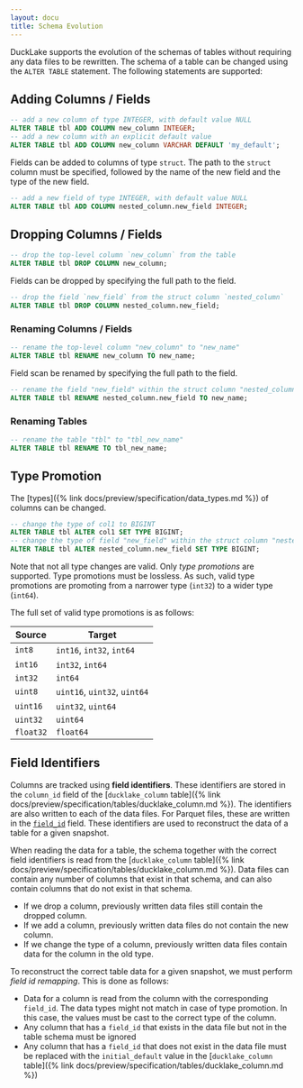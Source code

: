 ```yaml
---
layout: docu
title: Schema Evolution
---
```


DuckLake supports the evolution of the schemas of tables without requiring any data files to be rewritten. The schema of a table can be changed using the `ALTER TABLE` statement. The following statements are supported:

## Adding Columns / Fields

```sql
-- add a new column of type INTEGER, with default value NULL
ALTER TABLE tbl ADD COLUMN new_column INTEGER;
-- add a new column with an explicit default value
ALTER TABLE tbl ADD COLUMN new_column VARCHAR DEFAULT 'my_default';
```

Fields can be added to columns of type `struct`. The path to the `struct` column must be specified, followed by the name of the new field and the type of the new field.

```sql
-- add a new field of type INTEGER, with default value NULL
ALTER TABLE tbl ADD COLUMN nested_column.new_field INTEGER;
```

## Dropping Columns / Fields

```sql
-- drop the top-level column `new_column` from the table
ALTER TABLE tbl DROP COLUMN new_column;
```

Fields can be dropped by specifying the full path to the field.

```sql
-- drop the field `new_field` from the struct column `nested_column`
ALTER TABLE tbl DROP COLUMN nested_column.new_field;
```

### Renaming Columns / Fields

```sql
-- rename the top-level column "new_column" to "new_name"
ALTER TABLE tbl RENAME new_column TO new_name;
```

Field scan be renamed by specifying the full path to the field.

```sql
-- rename the field "new_field" within the struct column "nested_column" to "new_name"
ALTER TABLE tbl RENAME nested_column.new_field TO new_name;
```

### Renaming Tables

```sql
-- rename the table "tbl" to "tbl_new_name"
ALTER TABLE tbl RENAME TO tbl_new_name;
```

## Type Promotion

The [types]({% link docs/preview/specification/data_types.md %}) of columns can be changed.

```sql
-- change the type of col1 to BIGINT
ALTER TABLE tbl ALTER col1 SET TYPE BIGINT;
-- change the type of field "new_field" within the struct column "nested_column" to BIGINT
ALTER TABLE tbl ALTER nested_column.new_field SET TYPE BIGINT;
```

Note that not all type changes are valid. Only _type promotions_ are supported.
Type promotions must be lossless. As such, valid type promotions are promoting from a narrower type (`int32`) to a wider type (`int64`).

The full set of valid type promotions is as follows:

| Source    | Target                       |
| --------- | ---------------------------- |
| `int8`    | `int16`, `int32`, `int64`    |
| `int16`   | `int32`, `int64`             |
| `int32`   | `int64`                      |
| `uint8`   | `uint16`, `uint32`, `uint64` |
| `uint16`  | `uint32`, `uint64`           |
| `uint32`  | `uint64`                     |
| `float32` | `float64`                    |

## Field Identifiers

Columns are tracked using **field identifiers**. These identifiers are stored in the `column_id` field of the [`ducklake_column` table]({% link docs/preview/specification/tables/ducklake_column.md %}).
The identifiers are also written to each of the data files.
For Parquet files, these are written in the [`field_id`](https://github.com/apache/parquet-format/blob/f1fd3b9171aec7a7f0106e0203caef88d17dda82/src/main/thrift/parquet.thrift#L550) field.
These identifiers are used to reconstruct the data of a table for a given snapshot.

When reading the data for a table, the schema together with the correct field identifiers is read from the [`ducklake_column` table]({% link docs/preview/specification/tables/ducklake_column.md %}).
Data files can contain any number of columns that exist in that schema, and can also contain columns that do not exist in that schema.

- If we drop a column, previously written data files still contain the dropped column.
- If we add a column, previously written data files do not contain the new column.
- If we change the type of a column, previously written data files contain data for the column in the old type.

To reconstruct the correct table data for a given snapshot, we must perform _field id remapping_. This is done as follows:

- Data for a column is read from the column with the corresponding `field_id`. The data types might not match in case of type promotion. In this case, the values must be cast to the correct type of the column.
- Any column that has a `field_id` that exists in the data file but not in the table schema must be ignored
- Any column that has a `field_id` that does not exist in the data file must be replaced with the `initial_default` value in the [`ducklake_column` table]({% link docs/preview/specification/tables/ducklake_column.md %})

